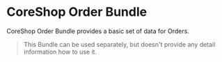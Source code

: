 # CoreShop Order Bundle

CoreShop Order Bundle provides a basic set of data for Orders.

> This Bundle can be used separately, but doesn't provide any detail information how to use it.